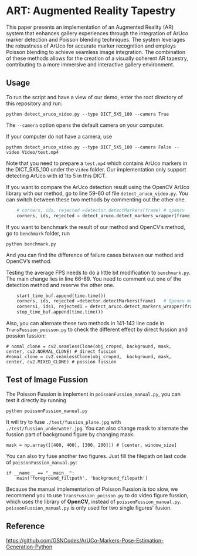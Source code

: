 # ART: Augmented Reality Tapestry

This paper presents an implementation of an Augmented Reality (AR) system that enhances gallery experiences through the integration of ArUco marker detection and Poisson blending techniques. The system leverages the robustness of ArUco for accurate marker recognition and employs Poisson blending to achieve seamless image integration. The combination of these methods allows for the creation of a visually coherent AR tapestry, contributing to a more immersive and interactive gallery environment.

## Usage

To run the script and have a view of our demo, enter the root directory of this repository and run:

```
python detect_aruco_video.py --type DICT_5X5_100 --camera True
```

The `--camera` option opens the default camera on your computer.

If your computer do not have a camera, use 

```
python detect_aruco_video.py --type DICT_5X5_100 --camera False --video Video/test.mp4
```

Note that you need to prepare a `test.mp4` which contains ArUco markers in the DICT_5X5_100 under the `Video` folder. Our implementation only support detecting ArUco with id 1to 5 in this DICT.

If you want to compare the ArUco detection result using the OpenCV ArUco library with our method, go to line 59-60 of file `detect_aruco_video.py`. You can switch between these two methods by commenting out the other one.

```python
	# corners, ids, rejected =detector.detectMarkers(frame) # opencv
	corners, ids, rejected = detect_aruco.detect_markers_wrapper(frame) # ours
```

If you want to benchmark the result of our method and OpenCV’s method, go to `benchmark` folder, run

```
python benchmark.py
```

And you can find the difference of failure cases between our method and OpenCV’s method.

Testing the average FPS needs to do a little bit modification to `benchmark.py`. The main change lies in line 66-69. You need to comment out one of the detection method and reserve the other one.

```python
	start_time_buf.append(time.time())
	corners, ids, rejected =detector.detectMarkers(frame)	# Opencv method
	corners1, ids1, rejected1 = detect_aruco.detect_markers_wrapper(frame_copy) # our method
	stop_time_buf.append(time.time())
```

Also, you can alternate these two methods in 141-142 line code in `TransFussion_poisson.py` to check the different effect by direct fussion and possion fussion:

	# nomal_clone = cv2.seamlessClone(obj_croped, background, mask, center, cv2.NORMAL_CLONE) # direct fussion
	#nomal_clone = cv2.seamlessClone(obj_croped,  background, mask, center, cv2.MIXED_CLONE) # possion fussion

## Test of Image Fussion

The Poisson Fussion is implement in `poissonFussion_manual.py`, you can test it directly by running 

	python poissonFussion_manual.py

It will try to fuse `./test/fussion_plane.jpg` with `./test/fussion_underwater.jpg`. You can also change mask to alternate the fussion part of background figure by changing mask:

	mask = np.array([[400, 400], [300, 200]]) # [center, window_size] 

You can also try fuse another two figures. Just fill the filepath on last code of `poissonFussion_manual.py`:

	if __name__ == "__main__":
		main('foreground_filtpath', 'background_filepath')

Because the manual implementation of Poisson Fussion is too slow, we recommend you to use `TransFussion_poisson.py` to do video figure fussion, which uses the library of **OpenCV**, instead of `poissonFussion_manual.py`. `poissonFussion_manual.py` is only used for two single figures' fusion. 

## Reference

https://github.com/GSNCodes/ArUCo-Markers-Pose-Estimation-Generation-Python





